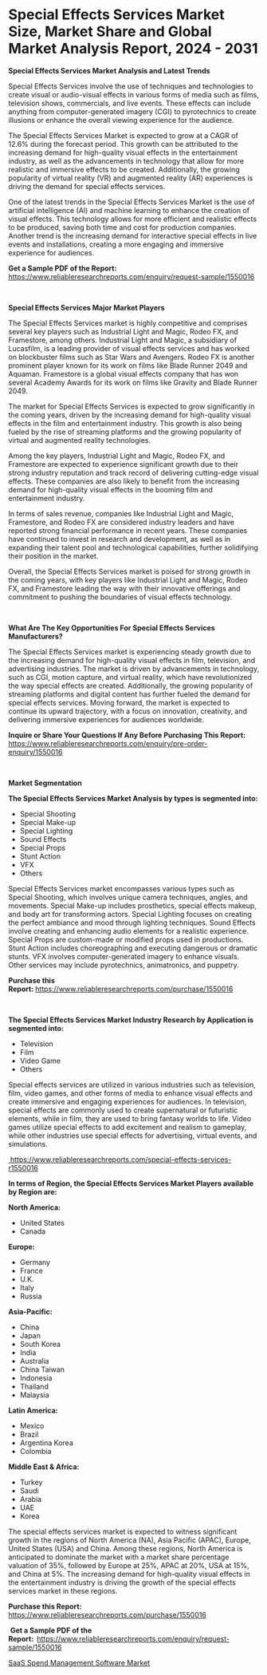 <p><h1>Special Effects Services Market Size, Market Share and Global Market Analysis Report, 2024 - 2031</h1></p><p><strong>Special Effects Services Market Analysis and Latest Trends</strong></p>
<p><p>Special Effects Services involve the use of techniques and technologies to create visual or audio-visual effects in various forms of media such as films, television shows, commercials, and live events. These effects can include anything from computer-generated imagery (CGI) to pyrotechnics to create illusions or enhance the overall viewing experience for the audience.</p><p>The Special Effects Services Market is expected to grow at a CAGR of 12.6% during the forecast period. This growth can be attributed to the increasing demand for high-quality visual effects in the entertainment industry, as well as the advancements in technology that allow for more realistic and immersive effects to be created. Additionally, the growing popularity of virtual reality (VR) and augmented reality (AR) experiences is driving the demand for special effects services.</p><p>One of the latest trends in the Special Effects Services Market is the use of artificial intelligence (AI) and machine learning to enhance the creation of visual effects. This technology allows for more efficient and realistic effects to be produced, saving both time and cost for production companies. Another trend is the increasing demand for interactive special effects in live events and installations, creating a more engaging and immersive experience for audiences.</p></p>
<p><strong>Get a Sample PDF of the Report:&nbsp;</strong> <a href="https://www.reliableresearchreports.com/enquiry/request-sample/1550016">https://www.reliableresearchreports.com/enquiry/request-sample/1550016</a></p>
<p>&nbsp;</p>
<p><strong>Special Effects Services Major Market Players</strong></p>
<p><p>The Special Effects Services market is highly competitive and comprises several key players such as Industrial Light and Magic, Rodeo FX, and Framestore, among others. Industrial Light and Magic, a subsidiary of Lucasfilm, is a leading provider of visual effects services and has worked on blockbuster films such as Star Wars and Avengers. Rodeo FX is another prominent player known for its work on films like Blade Runner 2049 and Aquaman. Framestore is a global visual effects company that has won several Academy Awards for its work on films like Gravity and Blade Runner 2049.</p><p>The market for Special Effects Services is expected to grow significantly in the coming years, driven by the increasing demand for high-quality visual effects in the film and entertainment industry. This growth is also being fueled by the rise of streaming platforms and the growing popularity of virtual and augmented reality technologies.</p><p>Among the key players, Industrial Light and Magic, Rodeo FX, and Framestore are expected to experience significant growth due to their strong industry reputation and track record of delivering cutting-edge visual effects. These companies are also likely to benefit from the increasing demand for high-quality visual effects in the booming film and entertainment industry.</p><p>In terms of sales revenue, companies like Industrial Light and Magic, Framestore, and Rodeo FX are considered industry leaders and have reported strong financial performance in recent years. These companies have continued to invest in research and development, as well as in expanding their talent pool and technological capabilities, further solidifying their position in the market.</p><p>Overall, the Special Effects Services market is poised for strong growth in the coming years, with key players like Industrial Light and Magic, Rodeo FX, and Framestore leading the way with their innovative offerings and commitment to pushing the boundaries of visual effects technology.</p></p>
<p>&nbsp;</p>
<p><strong>What Are The Key Opportunities For Special Effects Services Manufacturers?</strong></p>
<p><p>The Special Effects Services market is experiencing steady growth due to the increasing demand for high-quality visual effects in film, television, and advertising industries. The market is driven by advancements in technology, such as CGI, motion capture, and virtual reality, which have revolutionized the way special effects are created. Additionally, the growing popularity of streaming platforms and digital content has further fueled the demand for special effects services. Moving forward, the market is expected to continue its upward trajectory, with a focus on innovation, creativity, and delivering immersive experiences for audiences worldwide.</p></p>
<p><strong>Inquire or Share Your Questions If Any Before Purchasing This Report:</strong> <a href="https://www.reliableresearchreports.com/enquiry/pre-order-enquiry/1550016">https://www.reliableresearchreports.com/enquiry/pre-order-enquiry/1550016</a></p>
<p>&nbsp;</p>
<p><strong>Market Segmentation</strong></p>
<p><strong>The Special Effects Services Market Analysis by types is segmented into:</strong></p>
<p><ul><li>Special Shooting</li><li>Special Make-up</li><li>Special Lighting</li><li>Sound Effects</li><li>Special Props</li><li>Stunt Action</li><li>VFX</li><li>Others</li></ul></p>
<p><p>Special Effects Services market encompasses various types such as Special Shooting, which involves unique camera techniques, angles, and movements. Special Make-up includes prosthetics, special effects makeup, and body art for transforming actors. Special Lighting focuses on creating the perfect ambiance and mood through lighting techniques. Sound Effects involve creating and enhancing audio elements for a realistic experience. Special Props are custom-made or modified props used in productions. Stunt Action includes choreographing and executing dangerous or dramatic stunts. VFX involves computer-generated imagery to enhance visuals. Other services may include pyrotechnics, animatronics, and puppetry.</p></p>
<p><strong>Purchase this Report:&nbsp;</strong><a href="https://www.reliableresearchreports.com/purchase/1550016">https://www.reliableresearchreports.com/purchase/1550016</a></p>
<p>&nbsp;</p>
<p><strong>The Special Effects Services Market Industry Research by Application is segmented into:</strong></p>
<p><ul><li>Television</li><li>Film</li><li>Video Game</li><li>Others</li></ul></p>
<p><p>Special effects services are utilized in various industries such as television, film, video games, and other forms of media to enhance visual effects and create immersive and engaging experiences for audiences. In television, special effects are commonly used to create supernatural or futuristic elements, while in film, they are used to bring fantasy worlds to life. Video games utilize special effects to add excitement and realism to gameplay, while other industries use special effects for advertising, virtual events, and simulations.</p></p>
<p><a href="https://www.reliableresearchreports.com/special-effects-services-r1550016">&nbsp;https://www.reliableresearchreports.com/special-effects-services-r1550016</a></p>
<p><strong>In terms of Region, the Special Effects Services Market Players available by Region are:</strong></p>
<p>
    <p> <strong> North America: </strong>
        <ul>
            <li>United States</li>
            <li>Canada</li>
        </ul>
        </p> 
    <p> <strong> Europe: </strong>
        <ul>
            <li>Germany</li>
            <li>France</li>
            <li>U.K.</li>
            <li>Italy</li>
            <li>Russia</li>
        </ul>
        </p> 
    <p> <strong> Asia-Pacific: </strong>
        <ul>
            <li>China</li>
            <li>Japan</li>
            <li>South Korea</li>
            <li>India</li>
            <li>Australia</li>
            <li>China Taiwan</li>
            <li>Indonesia</li>
            <li>Thailand</li>
            <li>Malaysia</li>
        </ul>
        </p> 
    <p> <strong> Latin America: </strong>
        <ul>
            <li>Mexico</li>
            <li>Brazil</li>
            <li>Argentina Korea</li>
            <li>Colombia</li>
        </ul>
        </p> 
    <p> <strong> Middle East & Africa: </strong>
        <ul>
            <li>Turkey</li>
            <li>Saudi</li>
            <li>Arabia</li>
            <li>UAE</li>
            <li>Korea</li>
        </ul>
    </p>
    </p>
<p><p>The special effects services market is expected to witness significant growth in the regions of North America (NA), Asia Pacific (APAC), Europe, United States (USA) and China. Among these regions, North America is anticipated to dominate the market with a market share percentage valuation of 35%, followed by Europe at 25%, APAC at 20%, USA at 15%, and China at 5%. The increasing demand for high-quality visual effects in the entertainment industry is driving the growth of the special effects services market in these regions.</p></p>
<p><strong>Purchase this Report: </strong><a href="https://www.reliableresearchreports.com/purchase/1550016">https://www.reliableresearchreports.com/purchase/1550016</a></p>
<p>&nbsp;<strong>Get a Sample PDF of the Report:&nbsp;&nbsp;</strong><a href="https://www.reliableresearchreports.com/enquiry/request-sample/1550016">https://www.reliableresearchreports.com/enquiry/request-sample/1550016</a></p>
<p><strong></strong></p>
<p><p><a href="https://github.com/suaretopek9/Market-Research-Report-List-2/blob/main/saas-spend-management-software-market.md">SaaS Spend Management Software Market</a></p></p>
